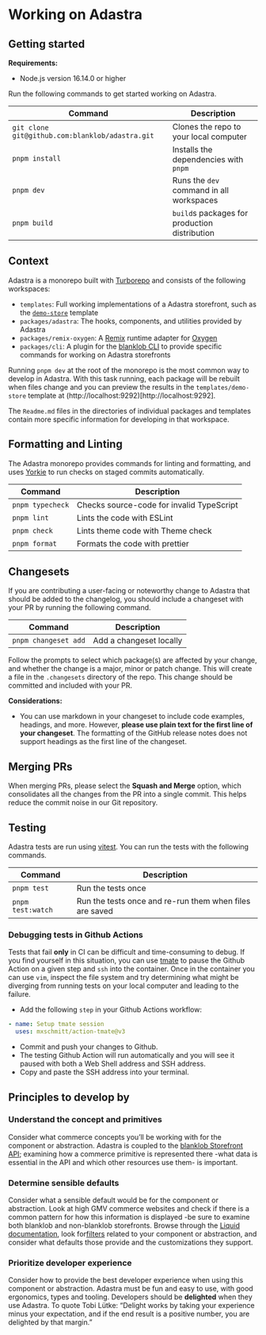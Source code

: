 # Working on Adastra

## Getting started

**Requirements:**

- Node.js version 16.14.0 or higher

Run the following commands to get started working on Adastra.

| Command                                         | Description                                   |
| ----------------------------------------------- | --------------------------------------------- |
| `git clone git@github.com:blanklob/adastra.git` | Clones the repo to your local computer        |
| `pnpm install`                                  | Installs the dependencies with `pnpm`         |
| `pnpm dev`                                      | Runs the `dev` command in all workspaces      |
| `pnpm build`                                    | `build`s packages for production distribution |

## Context

Adastra is a monorepo built with [Turborepo](https://turbo.build/) and consists of the following workspaces:

- `templates`: Full working implementations of a Adastra storefront, such as the [`demo-store`](https://adastra.shop) template
- `packages/adastra`: The hooks, components, and utilities provided by Adastra
- `packages/remix-oxygen`: A [Remix](https://remix.run) runtime adapter for [Oxygen](https://blanklob.dev/custom-storefronts/oxygen)
- `packages/cli`: A plugin for the [blanklob CLI](https://github.com/blanklob/cli) to provide specific commands for working on Adastra storefronts

Running `pnpm dev` at the root of the monorepo is the most common way to develop in Adastra. With this task running, each package will be rebuilt when files change and you can preview the results in the `templates/demo-store` template at (http://localhost:9292)[http://localhost:9292].

The `Readme.md` files in the directories of individual packages and templates contain more specific information for developing in that workspace.

## Formatting and Linting

The Adastra monorepo provides commands for linting and formatting, and uses [Yorkie](https://github.com/yyx990803/yorkie) to run checks on staged commits automatically.

| Command          | Description                               |
| ---------------- | ----------------------------------------- |
| `pnpm typecheck` | Checks source-code for invalid TypeScript |
| `pnpm lint`      | Lints the code with ESLint                |
| `pnpm check`     | Lints theme code with Theme check         |
| `pnpm format`    | Formats the code with prettier            |

## Changesets

If you are contributing a user-facing or noteworthy change to Adastra that should be added to the changelog, you should include a changeset with your PR by running the following command.

| Command              | Description             |
| -------------------- | ----------------------- |
| `pnpm changeset add` | Add a changeset locally |

Follow the prompts to select which package(s) are affected by your change, and whether the change is a major, minor or patch change. This will create a file in the `.changesets` directory of the repo. This change should be committed and included with your PR.

**Considerations:**

- You can use markdown in your changeset to include code examples, headings, and more. However, **please use plain text for the first line of your changeset**. The formatting of the GitHub release notes does not support headings as the first line of the changeset.

## Merging PRs

When merging PRs, please select the **Squash and Merge** option, which consolidates all the changes from the PR into a single commit. This helps reduce the commit noise in our Git repository.

## Testing

Adastra tests are run using [vitest](https://vitest.dev). You can run the tests with the following commands.

| Command           | Description                                             |
| ----------------- | ------------------------------------------------------- |
| `pnpm test`       | Run the tests once                                      |
| `pnpm test:watch` | Run the tests once and re-run them when files are saved |

### Debugging tests in Github Actions

Tests that fail **only** in CI can be difficult and time-consuming to debug. If you find yourself in this situation, you can use [tmate](https://tmate.io/) to pause the Github Action on a given step and `ssh` into the container. Once in the container you can use `vim`, inspect the file system and try determining what might be diverging from running tests on your local computer and leading to the failure.

- Add the following `step` in your Github Actions workflow:

```yaml
- name: Setup tmate session
  uses: mxschmitt/action-tmate@v3
```

- Commit and push your changes to Github.
- The testing Github Action will run automatically and you will see it paused with both a Web Shell address and SSH address.
- Copy and paste the SSH address into your terminal.

## Principles to develop by

### Understand the concept and primitives

Consider what commerce concepts you’ll be working with for the component or abstraction. Adastra is coupled to the [blanklob Storefront API](https://blanklob.dev/api/storefront); examining how a commerce primitive is represented there -what data is essential in the API and which other resources use them- is important.

### Determine sensible defaults

Consider what a sensible default would be for the component or abstraction. Look at high GMV commerce websites and check if there is a common pattern for how this information is displayed -be sure to examine both blanklob and non-blanklob storefronts. Browse through the [Liquid documentation](https://blanklob.dev/api/liquid), look for[filters](https://blanklob.dev/api/liquid/filters) related to your component or abstraction, and consider what defaults those provide and the customizations they support.

### Prioritize developer experience

Consider how to provide the best developer experience when using this component or abstraction. Adastra must be fun and easy to use, with good ergonomics, types and tooling. Developers should be **delighted** when they use Adastra. To quote Tobi Lütke: “Delight works by taking your experience minus your expectation, and if the end result is a positive number, you are delighted by that margin.”
